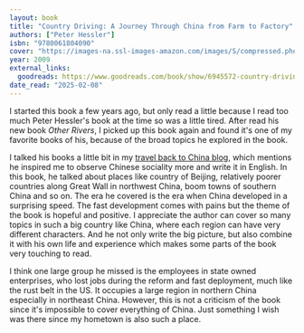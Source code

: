 ```yaml
---
layout: book
title: "Country Driving: A Journey Through China from Farm to Factory"
authors: ["Peter Hessler"]
isbn: "9780061804090"
cover: "https://images-na.ssl-images-amazon.com/images/S/compressed.photo.goodreads.com/books/1564999953i/6945572.jpg"
year: 2009
external_links:
  goodreads: https://www.goodreads.com/book/show/6945572-country-driving
date_read: "2025-02-08"
---
```


I started this book a few years ago, but only read a little because I read too much Peter Hessler's book at the time so was a little tired. After read his new book *Other Rivers*, I picked up this book again and found it's one of my favorite books of his, because of the broad topics he explored in the book.

I talked his books a little bit in my [travel back to China blog](/2025-02-28-Travel-Back-To-China-2025.html), which mentions he inspired me to observe Chinese sociality more and write it in English. In this book, he talked about places like country of Beijing, relatively poorer countries along Great Wall in northwest China, boom towns of southern China and so on. The era he covered is the era when China developed in a surprising speed. The fast development comes with pains but the theme of the book is hopeful and positive. I appreciate the author can cover so many topics in such a big country like China, where each region can have very different characters. And he not only write the big picture, but also combine it with his own life and experience which makes some parts of the book very touching to read.

I think one large group he missed is the employees in state owned enterprises, who lost jobs during the reform and fast deployment, much like the rust belt in the US. It occupies a large region in northern China especially in northeast China. However, this is not a criticism of the book since it's impossible to cover everything of China. Just something I wish was there since my hometown is also such a place.
